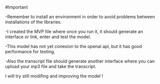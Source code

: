 
#Important

-Remember to install an environment in order to avoid problems between installations of the libraries.

-I created the MVP file where once you run it, it should generate an interface or link, enter and test the model.

-This model has not yet conexion to the openai api, but it has good performance for testing.

-Also the transcript file should generate another interface where you can upload your mp3 file and take the transcript.

I will try still modifing and improving the model !
